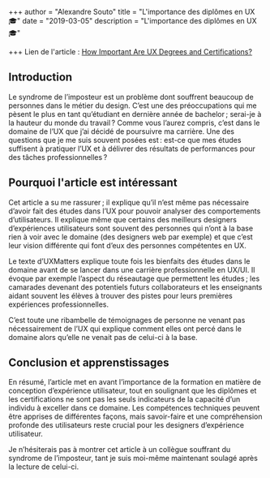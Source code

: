 +++
author = "Alexandre Souto"
title = "L'importance des diplômes en UX 🎓"
date = "2019-03-05"
description = "L'importance des diplômes en UX 🎓"

+++
Lien de l'article : [How Important Are UX Degrees and Certifications?](https://www.uxmatters.com/mt/archives/2012/01/how-important-are-ux-degrees-and-certifications.php)

## Introduction
Le syndrome de l’imposteur est un problème dont souffrent beaucoup de personnes dans le métier du design. C’est une des préoccupations qui me pèsent le plus en tant qu’étudiant en dernière année de bachelor ; serai-je à la hauteur du monde du travail ?
Comme vous l’aurez compris, c’est dans le domaine de l’UX que j’ai décidé de poursuivre ma carrière. Une des questions que je me suis souvent posées est : est-ce que mes études suffisent à pratiquer l’UX et à délivrer des résultats de performances pour des tâches professionnelles ?

## Pourquoi l'article est intéressant
Cet article a su me rassurer ; il explique qu’il n’est même pas nécessaire d’avoir fait des études dans l’UX pour pouvoir analyser des comportements d’utilisateurs. Il explique même que certains des meilleurs designers d’expériences utilisateurs sont souvent des personnes qui n’ont à la base rien à voir avec le domaine (des designers web par exemple) et que c’est leur vision différente qui font d’eux des personnes compétentes en UX.

Le texte d’UXMatters explique toute fois les bienfaits des études dans le domaine avant de se lancer dans une carrière professionnelle en UX/UI. Il évoque par exemple l’aspect du réseautage que permettent les études ; les camarades devenant des potentiels futurs collaborateurs et les enseignants aidant souvent les élèves à trouver des pistes pour leurs premières expériences professionnelles.

C’est toute une ribambelle de témoignages de personne ne venant pas nécessairement de l’UX qui explique comment elles ont percé dans le domaine alors qu’elle ne venait pas de celui-ci à la base.

## Conclusion et apprenstissages
En résumé, l’article met en avant l’importance de la formation en matière de conception d’expérience utilisateur, tout en soulignant que les diplômes et les certifications ne sont pas les seuls indicateurs de la capacité d’un individu à exceller dans ce domaine. Les compétences techniques peuvent être apprises de différentes façons, mais savoir-faire et une compréhension profonde des utilisateurs reste crucial pour les designers d’expérience utilisateur.

Je n’hésiterais pas à montrer cet article à un collègue souffrant du syndrome de l’imposteur, tant je suis moi-même maintenant soulagé après la lecture de celui-ci. 
